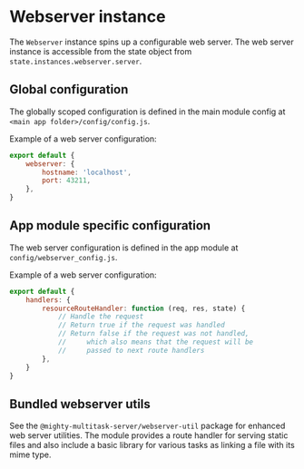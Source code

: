 # Webserver instance

The `Webserver` instance spins up a configurable web server.
The web server instance is accessible from the state object from
`state.instances.webserver.server`.

## Global configuration

The globally scoped configuration is defined in the main module config at
`<main app folder>/config/config.js`.

Example of a web server configuration:

```js
export default {
    webserver: {
        hostname: 'localhost',
        port: 43211,
    },
}
```

## App module specific configuration

The web server configuration is defined in the app module at `config/webserver_config.js`.

Example of a web server configuration:

```js
export default {
    handlers: {
        resourceRouteHandler: function (req, res, state) {
            // Handle the request
            // Return true if the request was handled
            // Return false if the request was not handled,
            //     which also means that the request will be
            //     passed to next route handlers
        },
    }
}
```

## Bundled webserver utils

See the `@mighty-multitask-server/webserver-util` package for enhanced web server utilities.
The module provides a route handler for serving static files and also include a basic library
for various tasks as linking a file with its mime type.